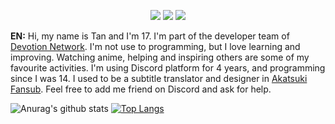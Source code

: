 <p align="center">
 <a href="https://discord.com/users/534739785172910100" target"blank_"><img src="https://img.shields.io/badge/Dawny%20-7289DA.svg?&style=for-the-badge&logo=discord&logoColor=white"></a>
  <a href="https://www.github.com/Da-wn" target"blank_"><img src="https://img.shields.io/badge/Dawn%20-191717.svg?&style=for-the-badge&logo=github&logoColor=white"></a>
 <a href="https://discord.gg/54uUttRWTf" target"blank_"><img src="https://img.shields.io/discord/805573119732482148?color=%237289da&label=Devotion&logo=Discord&logoColor=white&style=for-the-badge"></a>


**EN:** Hi, my name is Tan and I'm 17.  I'm part of the developer team of [Devotion Network](https://discord.gg/54uUttRWTf). I'm not use to programming, but I love learning and improving. Watching anime, helping and inspiring others are some of my favourite activities. I'm using Discord platform for 4 years, and programming since I was 14. I used to be a subtitle translator and designer in [Akatsuki Fansub](https://akatsukisubs.com). Feel free to add me friend on Discord and ask for help. 


![Anurag's github stats](https://github-readme-stats.vercel.app/api?username=Da-wn&show_icons=true&hide_title=true&theme=react&text_color=7289da&icon_color=fffff)
[![Top Langs](https://github-readme-stats.vercel.app/api/top-langs/?username=Da-wn&layout=compact&text_color=FF9DD9&title_color=FF9DD9&bg_color=141321)](https://github.com/Da-wn)


